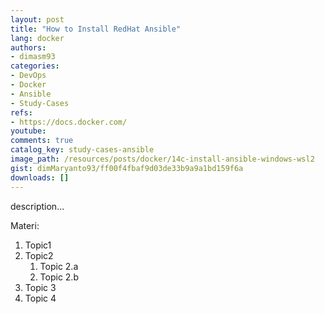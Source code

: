 ```yaml
---
layout: post
title: "How to Install RedHat Ansible"
lang: docker
authors:
- dimasm93
categories:
- DevOps
- Docker
- Ansible
- Study-Cases
refs: 
- https://docs.docker.com/
youtube: 
comments: true
catalog_key: study-cases-ansible
image_path: /resources/posts/docker/14c-install-ansible-windows-wsl2
gist: dimMaryanto93/ff00f4fbaf9d03de33b9a9a1bd159f6a
downloads: []
---
```


description...

<!--more-->

Materi: 

1. Topic1
2. Topic2
    1. Topic 2.a
    2. Topic 2.b
3. Topic 3
4. Topic 4